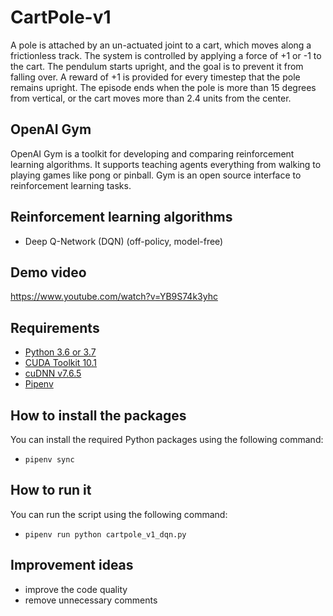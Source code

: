 # CartPole-v1
A pole is attached by an un-actuated joint to a cart, which moves along a frictionless track. The system is controlled by applying a force of +1 or -1 to the cart. The pendulum starts upright, and the goal is to prevent it from falling over. A reward of +1 is provided for every timestep that the pole remains upright. The episode ends when the pole is more than 15 degrees from vertical, or the cart moves more than 2.4 units from the center.

## OpenAI Gym
OpenAI Gym is a toolkit for developing and comparing reinforcement learning algorithms. It supports teaching agents everything from walking to playing games like pong or pinball. Gym is an open source interface to reinforcement learning tasks.

## Reinforcement learning algorithms
- Deep Q-Network (DQN) (off-policy, model-free)

## Demo video
https://www.youtube.com/watch?v=YB9S74k3yhc

## Requirements
- [Python 3.6 or 3.7](https://www.python.org/downloads/release/python-360/)
- [CUDA Toolkit 10.1](https://developer.nvidia.com/cuda-10.1-download-archive-base)
- [cuDNN v7.6.5](https://developer.nvidia.com/cuda-10.1-download-archive-base)
- [Pipenv](https://pypi.org/project/pipenv/)

## How to install the packages
You can install the required Python packages using the following command:
- `pipenv sync`

## How to run it
You can run the script using the following command: 
- `pipenv run python cartpole_v1_dqn.py`

## Improvement ideas
- improve the code quality
- remove unnecessary comments
